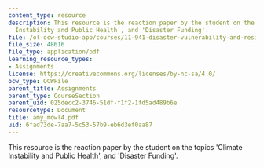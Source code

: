 ```yaml
---
content_type: resource
description: This resource is the reaction paper by the student on the topics 'Climate
  Instability and Public Health', and 'Disaster Funding'.
file: /ol-ocw-studio-app/courses/11-941-disaster-vulnerability-and-resilience-spring-2005/6fad73de7aa75c5357b9eb6d3ef0aa87_amy_mowl4.pdf
file_size: 48616
file_type: application/pdf
learning_resource_types:
- Assignments
license: https://creativecommons.org/licenses/by-nc-sa/4.0/
ocw_type: OCWFile
parent_title: Assignments
parent_type: CourseSection
parent_uid: 025decc2-3746-51df-f1f2-1fd5ad489b6e
resourcetype: Document
title: amy_mowl4.pdf
uid: 6fad73de-7aa7-5c53-57b9-eb6d3ef0aa87
---
```

This resource is the reaction paper by the student on the topics 'Climate Instability and Public Health', and 'Disaster Funding'.